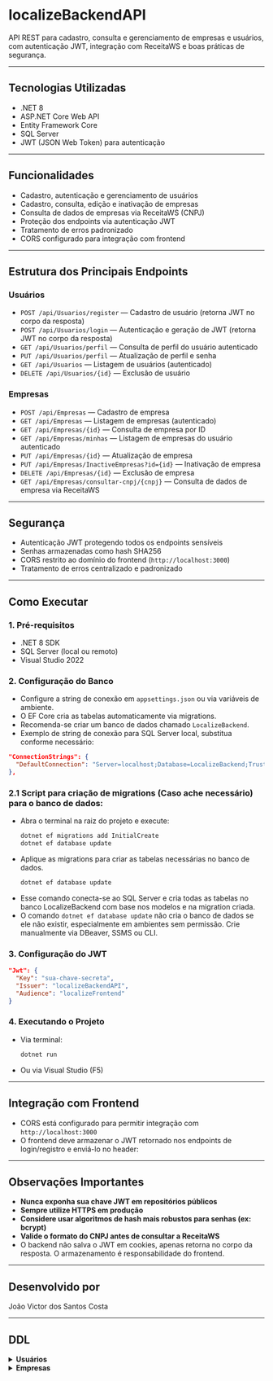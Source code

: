
# localizeBackendAPI

API REST para cadastro, consulta e gerenciamento de empresas e usuários, com autenticação JWT, integração com ReceitaWS e boas práticas de segurança.

---

## Tecnologias Utilizadas

- .NET 8
- ASP.NET Core Web API
- Entity Framework Core
- SQL Server
- JWT (JSON Web Token) para autenticação

---

## Funcionalidades

- Cadastro, autenticação e gerenciamento de usuários
- Cadastro, consulta, edição e inativação de empresas
- Consulta de dados de empresas via ReceitaWS (CNPJ)
- Proteção dos endpoints via autenticação JWT
- Tratamento de erros padronizado
- CORS configurado para integração com frontend

---

## Estrutura dos Principais Endpoints

### Usuários

- `POST /api/Usuarios/register` — Cadastro de usuário (retorna JWT no corpo da resposta)
- `POST /api/Usuarios/login` — Autenticação e geração de JWT (retorna JWT no corpo da resposta)
- `GET /api/Usuarios/perfil` — Consulta de perfil do usuário autenticado
- `PUT /api/Usuarios/perfil` — Atualização de perfil e senha
- `GET /api/Usuarios` — Listagem de usuários (autenticado)
- `DELETE /api/Usuarios/{id}` — Exclusão de usuário

### Empresas

- `POST /api/Empresas` — Cadastro de empresa
- `GET /api/Empresas` — Listagem de empresas (autenticado)
- `GET /api/Empresas/{id}` — Consulta de empresa por ID
- `GET /api/Empresas/minhas` — Listagem de empresas do usuário autenticado
- `PUT /api/Empresas/{id}` — Atualização de empresa
- `PUT /api/Empresas/InactiveEmpresas?id={id}` — Inativação de empresa
- `DELETE /api/Empresas/{id}` — Exclusão de empresa
- `GET /api/Empresas/consultar-cnpj/{cnpj}` — Consulta de dados de empresa via ReceitaWS

---

## Segurança

- Autenticação JWT protegendo todos os endpoints sensíveis
- Senhas armazenadas como hash SHA256
- CORS restrito ao domínio do frontend (`http://localhost:3000`)
- Tratamento de erros centralizado e padronizado
---

## Como Executar

### 1. Pré-requisitos

- .NET 8 SDK
- SQL Server (local ou remoto)
- Visual Studio 2022

### 2. Configuração do Banco

- Configure a string de conexão em `appsettings.json` ou via variáveis de ambiente.
- O EF Core cria as tabelas automaticamente via migrations.
- Recomenda-se criar um banco de dados chamado `LocalizeBackend`.
- Exemplo de string de conexão para SQL Server local, substitua conforme necessário:

```json
"ConnectionStrings": {
  "DefaultConnection": "Server=localhost;Database=LocalizeBackend;Trusted_Connection=True;TrustServerCertificate=True"
},
```
### 2.1 Script para criação de migrations (Caso ache necessário) para o banco de dados:

- Abra o terminal na raiz do projeto e execute:
  ```bash
  dotnet ef migrations add InitialCreate
  dotnet ef database update
  ```
- Aplique as migrations para criar as tabelas necessárias no banco de dados.
  ```bash
  dotnet ef database update
  ```
- Esse comando conecta-se ao SQL Server e cria todas as tabelas no banco LocalizeBackend com base nos modelos e na migration criada.
- O comando `dotnet ef database update` não cria o banco de dados se ele não existir, especialmente em ambientes sem permissão. Crie manualmente via DBeaver, SSMS ou CLI.

### 3. Configuração do JWT

```json
"Jwt": {
  "Key": "sua-chave-secreta",
  "Issuer": "localizeBackendAPI",
  "Audience": "localizeFrontend"
}
```

### 4. Executando o Projeto

- Via terminal:
  ```bash
  dotnet run
  ```
- Ou via Visual Studio (F5)

---

## Integração com Frontend

- CORS está configurado para permitir integração com `http://localhost:3000`
- O frontend deve armazenar o JWT retornado nos endpoints de login/registro e enviá-lo no header:

---

## Observações Importantes

- **Nunca exponha sua chave JWT em repositórios públicos**
- **Sempre utilize HTTPS em produção**
- **Considere usar algoritmos de hash mais robustos para senhas (ex: bcrypt)**
- **Valide o formato do CNPJ antes de consultar a ReceitaWS**
- O backend não salva o JWT em cookies, apenas retorna no corpo da resposta. O armazenamento é responsabilidade do frontend.

---

## Desenvolvido por

João Victor dos Santos Costa

---

## DDL

<details>
<summary><strong>Usuários</strong></summary>

```sql
CREATE TABLE localizeBackend.dbo.Usuarios (
  Id uniqueidentifier DEFAULT newid() NOT NULL,
  Nome varchar(100) COLLATE Latin1_General_CI_AS NOT NULL,
  Email varchar(100) COLLATE Latin1_General_CI_AS NOT NULL,
  SenhaHash varchar(255) COLLATE Latin1_General_CI_AS NOT NULL,
  Ativo bit DEFAULT 1 NOT NULL,
  CONSTRAINT PK__Usuarios__3214EC07FC7A5FDB PRIMARY KEY (Id),
  CONSTRAINT UQ__Usuarios__A9D10534737EE24F UNIQUE (Email)
);
```
</details>

<details>
<summary><strong>Empresas</strong></summary>

```sql
CREATE TABLE localizeBackend.dbo.Empresas (
  Id uniqueidentifier DEFAULT newid() NOT NULL,
  NomeEmpresarial varchar(255) COLLATE Latin1_General_CI_AS NULL,
  NomeFantasia varchar(255) COLLATE Latin1_General_CI_AS NULL,
  CNPJ varchar(18) COLLATE Latin1_General_CI_AS NOT NULL,
  Situacao varchar(100) COLLATE Latin1_General_CI_AS NULL,
  Abertura varchar(20) COLLATE Latin1_General_CI_AS NULL,
  Tipo varchar(100) COLLATE Latin1_General_CI_AS NULL,
  NaturezaJuridica varchar(255) COLLATE Latin1_General_CI_AS NULL,
  AtividadePrincipal varchar(255) COLLATE Latin1_General_CI_AS NULL,
  Logradouro varchar(255) COLLATE Latin1_General_CI_AS NULL,
  Numero varchar(20) COLLATE Latin1_General_CI_AS NULL,
  Complemento varchar(255) COLLATE Latin1_General_CI_AS NULL,
  Bairro varchar(100) COLLATE Latin1_General_CI_AS NULL,
  Municipio varchar(100) COLLATE Latin1_General_CI_AS NULL,
  UF char(2) COLLATE Latin1_General_CI_AS NULL,
  CEP varchar(15) COLLATE Latin1_General_CI_AS NULL,
  UsuarioId uniqueidentifier NOT NULL,
  Ativo bit DEFAULT 1 NOT NULL,
  CONSTRAINT PK__Empresas__3214EC07900C4E86 PRIMARY KEY (Id),
  CONSTRAINT FK__Empresas__Usuari__3F466844 FOREIGN KEY (UsuarioId)
    REFERENCES localizeBackend.dbo.Usuarios(Id) ON DELETE CASCADE
);

CREATE UNIQUE NONCLUSTERED INDEX UQ_Empresas_Cnpj_UsuarioId
ON localizeBackend.dbo.Empresas (CNPJ ASC, UsuarioId ASC);
```
</details>
